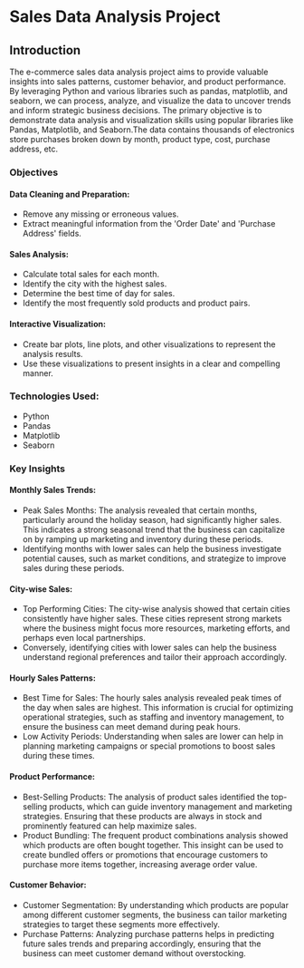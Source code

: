 # Sales Data Analysis Project

## Introduction

The e-commerce sales data analysis project aims to provide valuable insights into sales patterns, customer behavior, and product performance. By leveraging Python and various libraries such as pandas, matplotlib, and seaborn, we can process, analyze, and visualize the data to uncover trends and inform strategic business decisions. The primary objective is to demonstrate data analysis and visualization skills using popular libraries like Pandas, Matplotlib, and Seaborn.The data contains thousands of electronics store purchases broken down by month, product type, cost, purchase address, etc.

### Objectives
#### Data Cleaning and Preparation:
- Remove any missing or erroneous values.
- Extract meaningful information from the 'Order Date' and 'Purchase Address' fields.

#### Sales Analysis:
- Calculate total sales for each month.
- Identify the city with the highest sales.
- Determine the best time of day for sales.
- Identify the most frequently sold products and product pairs.

#### Interactive Visualization:
- Create bar plots, line plots, and other visualizations to represent the analysis results.
- Use these visualizations to present insights in a clear and compelling manner.

### Technologies Used: 
- Python 
- Pandas
- Matplotlib
- Seaborn

### Key Insights
#### Monthly Sales Trends:

- Peak Sales Months: The analysis revealed that certain months, particularly around the holiday season, had significantly higher sales. This indicates a strong seasonal trend that the business can capitalize on by ramping up marketing and inventory during these periods.
- Identifying months with lower sales can help the business investigate potential causes, such as market conditions, and strategize to improve sales during these periods.

#### City-wise Sales:

- Top Performing Cities: The city-wise analysis showed that certain cities consistently have higher sales. These cities represent strong markets where the business might focus more resources, marketing efforts, and perhaps even local partnerships.
- Conversely, identifying cities with lower sales can help the business understand regional preferences and tailor their approach accordingly.

#### Hourly Sales Patterns:

- Best Time for Sales: The hourly sales analysis revealed peak times of the day when sales are highest. This information is crucial for optimizing operational strategies, such as staffing and inventory management, to ensure the business can meet demand during peak hours.
- Low Activity Periods: Understanding when sales are lower can help in planning marketing campaigns or special promotions to boost sales during these times.

#### Product Performance:

- Best-Selling Products: The analysis of product sales identified the top-selling products, which can guide inventory management and marketing strategies. Ensuring that these products are always in stock and prominently featured can help maximize sales.
- Product Bundling: The frequent product combinations analysis showed which products are often bought together. This insight can be used to create bundled offers or promotions that encourage customers to purchase more items together, increasing average order value.

#### Customer Behavior:

- Customer Segmentation: By understanding which products are popular among different customer segments, the business can tailor marketing strategies to target these segments more effectively.
- Purchase Patterns: Analyzing purchase patterns helps in predicting future sales trends and preparing accordingly, ensuring that the business can meet customer demand without overstocking.



